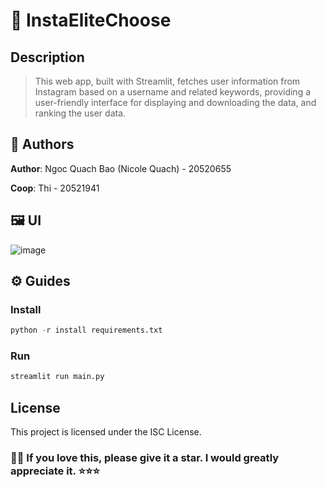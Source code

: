 # 📒 InstaEliteChoose

## Description
> This web app, built with Streamlit, fetches user information from Instagram based on a username and related keywords, providing a user-friendly interface for displaying and downloading the data, and ranking the user data.


## 🧐 Authors
**Author**: Ngoc Quach Bao (Nicole Quach) - 20520655

**Coop**: Thi - 20521941


## 🖼️ UI
![image]()


## ⚙️ Guides
### Install
```python
python -r install requirements.txt
```

### Run

```python
streamlit run main.py
```

## License
This project is licensed under the ISC License.

### 🌸🌸 If you love this, please give it a star. I would greatly appreciate it. ⭐⭐⭐
